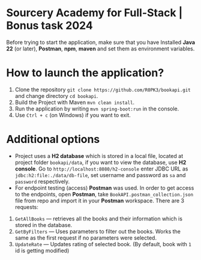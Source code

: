 # Sourcery Academy for Full-Stack | Bonus task 2024
Before trying to start the application, make sure that you have Installed **Java 22** (or later), **Postman**, **npm**, **maven** and set them as environment variables.
# How to launch the application?
1) Clone the repository `git clone https://github.com/R0PK3/bookapi.git` and change directory `cd bookapi`.
2) Build the Project with Maven `mvn clean install`.
3) Run the application by writing `mvn spring-boot:run` in the console.
4) Use `Ctrl + c` (on Windows) if you want to exit.
# Additional options
- Project uses a **H2 database** which is stored in a local file, located at project folder `bookapi/data`, if you want to view the database, use **H2 console**. Go to `http://localhost:8080/h2-console` enter JDBC URL as `jdbc:h2:file:./data/db-file`, set username and password as `sa` and `password` respectively.
- For endpoint testing (access) **Postman** was used. In order to get access to the endpoints, open **Postman**, take `BookAPI.postman_collection.json` file from repo and import it in your **Postman** workspace. There are 3 requests:
1. `GetAllBooks` — retrieves all the books and their information which is stored in the database.
2. `GetByFilters` — Uses parameters to filter out the books. Works the same as the first request if no parameters were selected.
3. `UpdateRate` — Updates rating of selected book. (By default, book with `1` id is getting modified)


